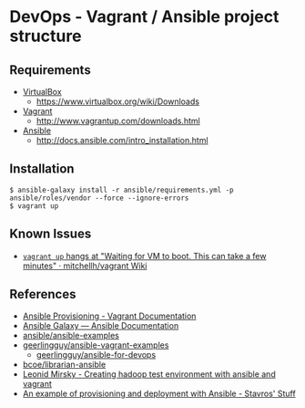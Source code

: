 DevOps - Vagrant / Ansible project structure
=============================================

Requirements
---------------

- [VirtualBox](https://www.virtualbox.org/)
    - <https://www.virtualbox.org/wiki/Downloads>
- [Vagrant](http://www.vagrantup.com/)
    - <http://www.vagrantup.com/downloads.html>
- [Ansible](http://www.ansible.com/)
    - <http://docs.ansible.com/intro_installation.html>


Installation
----------------
    
    $ ansible-galaxy install -r ansible/requirements.yml -p ansible/roles/vendor --force --ignore-errors
    $ vagrant up


Known Issues
---------------

- [`vagrant up` hangs at "Waiting for VM to boot. This can take a few minutes" · mitchellh/vagrant Wiki](https://github.com/mitchellh/vagrant/wiki/%60vagrant-up%60-hangs-at-%22Waiting-for-VM-to-boot.-This-can-take-a-few-minutes%22)


References
-------------

- [Ansible Provisioning - Vagrant Documentation](https://docs.vagrantup.com/v2/provisioning/ansible.html)
- [Ansible Galaxy — Ansible Documentation](http://docs.ansible.com/galaxy.html)
- [ansible/ansible-examples](https://github.com/ansible/ansible-examples)
- [geerlingguy/ansible-vagrant-examples](https://github.com/geerlingguy/ansible-vagrant-examples)
    - [geerlingguy/ansible-for-devops](https://github.com/geerlingguy/ansible-for-devops)
- [bcoe/librarian-ansible](https://github.com/bcoe/librarian-ansible)
- [Leonid Mirsky - Creating hadoop test environment with ansible and vagrant](http://leonidmirsky.com/ansible/hadoop/devops/2013/11/19/creating-hadoop-test-environment-with-ansible-and-vagrant.html)
- [An example of provisioning and deployment with Ansible - Stavros' Stuff](http://www.stavros.io/posts/example-provisioning-and-deployment-ansible/)



